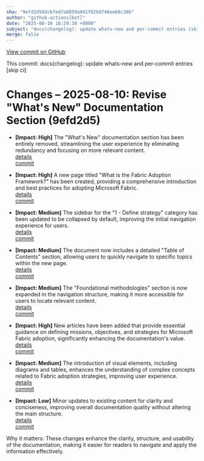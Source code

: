 ```yaml
---
sha: "9efd2d58dc6fed7a8859a041f62b8746ee68c30b"
author: "github-actions[bot]"
date: "2025-08-10 18:29:30 +0000"
subject: "docs(changelog): update whats-new and per-commit entries [skip ci]"
merge: false
---
```


[View commit on GitHub](https://github.com/TheTrustedAdvisor/FabricAdoptionFramework/commit/9efd2d58dc6fed7a8859a041f62b8746ee68c30b)

This commit: docs(changelog): update whats-new and per-commit entries [skip ci]

# Changes – 2025-08-10: Revise "What's New" Documentation Section (9efd2d5)

- **[Impact: High]** The "What's New" documentation section has been entirely removed, streamlining the user experience by eliminating redundancy and focusing on more relevant content.  
   [details](/docs/about/changes/2025-06-03-41c27e278fa2931090708562a55826bdc69aa9d3.md)  
   [commit](https://github.com/TheTrustedAdvisor/FabricAdoptionFramework/commit/41c27e278fa2931090708562a55826bdc69aa9d3)

- **[Impact: High]** A new page titled "What is the Fabric Adoption Framework?" has been created, providing a comprehensive introduction and best practices for adopting Microsoft Fabric.  
   [details](/docs/about/changes/2025-08-07-152cda07f01bd35f8c09f3cc7dba4f21bc35a988.md)  
   [commit](https://github.com/TheTrustedAdvisor/FabricAdoptionFramework/commit/152cda07f01bd35f8c09f3cc7dba4f21bc35a988)

- **[Impact: Medium]** The sidebar for the "1 - Define strategy" category has been updated to be collapsed by default, improving the initial navigation experience for users.  
   [details](/docs/about/changes/2025-08-07-ddedbf6a06d146745bf1604b724e9ccdeeba6f91.md)  
   [commit](https://github.com/TheTrustedAdvisor/FabricAdoptionFramework/commit/ddedbf6a06d146745bf1604b724e9ccdeeba6f91)

- **[Impact: Medium]** The document now includes a detailed "Table of Contents" section, allowing users to quickly navigate to specific topics within the new page.  
   [details](/docs/about/changes/2025-08-07-152cda07f01bd35f8c09f3cc7dba4f21bc35a988.md)  
   [commit](https://github.com/TheTrustedAdvisor/FabricAdoptionFramework/commit/152cda07f01bd35f8c09f3cc7dba4f21bc35a988)

- **[Impact: Medium]** The "Foundational methodologies" section is now expanded in the navigation structure, making it more accessible for users to locate relevant content.  
   [details](/docs/about/changes/2025-08-08-14d39ab7cb66ccd585a6ec2e9bdf9c633463f485.md)  
   [commit](https://github.com/TheTrustedAdvisor/FabricAdoptionFramework/commit/14d39ab7cb66ccd585a6ec2e9bdf9c633463f485)

- **[Impact: High]** New articles have been added that provide essential guidance on defining missions, objectives, and strategies for Microsoft Fabric adoption, significantly enhancing the documentation's value.  
   [details](/docs/about/changes/2025-08-08-80a324db0962fd3001527c651e76ea87582c57ba.md)  
   [commit](https://github.com/TheTrustedAdvisor/FabricAdoptionFramework/commit/80a324db0962fd3001527c651e76ea87582c57ba)

- **[Impact: Medium]** The introduction of visual elements, including diagrams and tables, enhances the understanding of complex concepts related to Fabric adoption strategies, improving user experience.  
   [details](/docs/about/changes/2025-08-08-80a324db0962fd3001527c651e76ea87582c57ba.md)  
   [commit](https://github.com/TheTrustedAdvisor/FabricAdoptionFramework/commit/80a324db0962fd3001527c651e76ea87582c57ba)

- **[Impact: Low]** Minor updates to existing content for clarity and conciseness, improving overall documentation quality without altering the main structure.  
   [details](/docs/about/changes/2025-08-08-80a324db0962fd3001527c651e76ea87582c57ba.md)  
   [commit](https://github.com/TheTrustedAdvisor/FabricAdoptionFramework/commit/80a324db0962fd3001527c651e76ea87582c57ba)

Why it matters: These changes enhance the clarity, structure, and usability of the documentation, making it easier for readers to navigate and apply the information effectively.
